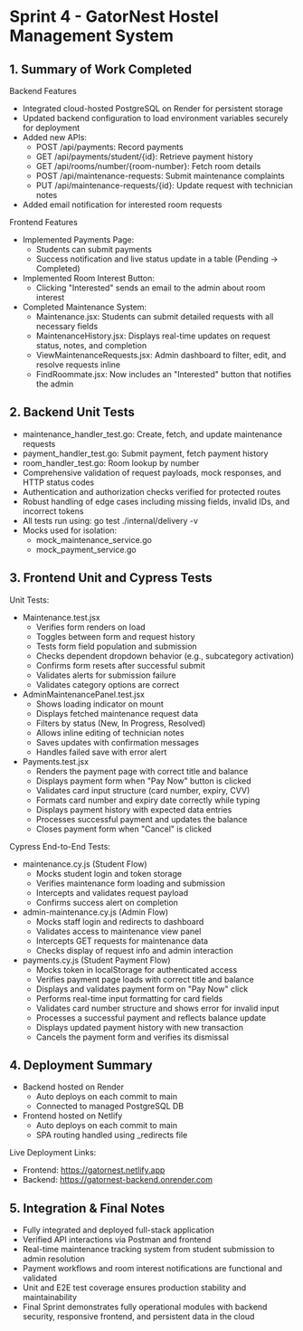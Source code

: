 # Sprint 4 - GatorNest Hostel Management System

## 1. Summary of Work Completed

Backend Features
- Integrated cloud-hosted PostgreSQL on Render for persistent storage
- Updated backend configuration to load environment variables securely for deployment
- Added new APIs:
  - POST /api/payments: Record payments
  - GET /api/payments/student/{id}: Retrieve payment history
  - GET /api/rooms/number/{room-number}: Fetch room details
  - POST /api/maintenance-requests: Submit maintenance complaints
  - PUT /api/maintenance-requests/{id}: Update request with technician notes
- Added email notification for interested room requests

Frontend Features
- Implemented Payments Page:
  - Students can submit payments
  - Success notification and live status update in a table (Pending → Completed)
- Implemented Room Interest Button:
  - Clicking "Interested" sends an email to the admin about room interest
- Completed Maintenance System:
  - Maintenance.jsx: Students can submit detailed requests with all necessary fields
  - MaintenanceHistory.jsx: Displays real-time updates on request status, notes, and completion
  - ViewMaintenanceRequests.jsx: Admin dashboard to filter, edit, and resolve requests inline
  - FindRoommate.jsx: Now includes an "Interested" button that notifies the admin

## 2. Backend Unit Tests
- maintenance_handler_test.go: Create, fetch, and update maintenance requests
- payment_handler_test.go: Submit payment, fetch payment history
- room_handler_test.go: Room lookup by number
- Comprehensive validation of request payloads, mock responses, and HTTP status codes
- Authentication and authorization checks verified for protected routes
- Robust handling of edge cases including missing fields, invalid IDs, and incorrect tokens
- All tests run using:
  go test ./internal/delivery -v
- Mocks used for isolation:
  - mock_maintenance_service.go
  - mock_payment_service.go

## 3. Frontend Unit and Cypress Tests

Unit Tests:
- Maintenance.test.jsx
  - Verifies form renders on load
  - Toggles between form and request history
  - Tests form field population and submission
  - Checks dependent dropdown behavior (e.g., subcategory activation)
  - Confirms form resets after successful submit
  - Validates alerts for submission failure
  - Validates category options are correct
- AdminMaintenancePanel.test.jsx
  - Shows loading indicator on mount
  - Displays fetched maintenance request data
  - Filters by status (New, In Progress, Resolved)
  - Allows inline editing of technician notes
  - Saves updates with confirmation messages
  - Handles failed save with error alert
- Payments.test.jsx
  - Renders the payment page with correct title and balance
  - Displays payment form when "Pay Now" button is clicked
  - Validates card input structure (card number, expiry, CVV)
  - Formats card number and expiry date correctly while typing
  - Displays payment history with expected data entries
  - Processes successful payment and updates the balance
  - Closes payment form when "Cancel" is clicked

Cypress End-to-End Tests:
- maintenance.cy.js (Student Flow)
  - Mocks student login and token storage
  - Verifies maintenance form loading and submission
  - Intercepts and validates request payload
  - Confirms success alert on completion
- admin-maintenance.cy.js (Admin Flow)
  - Mocks staff login and redirects to dashboard
  - Validates access to maintenance view panel
  - Intercepts GET requests for maintenance data
  - Checks display of request info and admin interaction
- payments.cy.js (Student Payment Flow)
  - Mocks token in localStorage for authenticated access
  - Verifies payment page loads with correct title and balance
  - Displays and validates payment form on "Pay Now" click
  - Performs real-time input formatting for card fields
  - Validates card number structure and shows error for invalid input
  - Processes a successful payment and reflects balance update
  - Displays updated payment history with new transaction
  - Cancels the payment form and verifies its dismissal

## 4. Deployment Summary
- Backend hosted on Render
  - Auto deploys on each commit to main
  - Connected to managed PostgreSQL DB
- Frontend hosted on Netlify
  - Auto deploys on each commit to main
  - SPA routing handled using _redirects file

Live Deployment Links:
- Frontend: https://gatornest.netlify.app
- Backend: https://gatornest-backend.onrender.com

## 5. Integration & Final Notes
- Fully integrated and deployed full-stack application
- Verified API interactions via Postman and frontend
- Real-time maintenance tracking system from student submission to admin resolution
- Payment workflows and room interest notifications are functional and validated
- Unit and E2E test coverage ensures production stability and maintainability
- Final Sprint demonstrates fully operational modules with backend security, responsive frontend, and persistent data in the cloud

